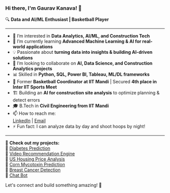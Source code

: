 ### Hi there, I'm Gaurav Kanava! 👋  

🔍 **Data and AI/ML Enthusiast | Basketball Player**  

---

- 👀 I’m interested in **Data Analytics, AI/ML, and Construction Tech**  
- 🌱 I’m currently learning **Advanced Machine Learning & AI for real-world applications**  
- 💡 Passionate about **turning data into insights & building AI-driven solutions**  
- 💞️ I’m looking to collaborate on **AI, Data Science, and Construction Analytics projects**  
- 📊 Skilled in **Python, SQL, Power BI, Tableau, ML/DL frameworks**  
- 🏀 Former **Basketball Coordinator at IIT Mandi** | Secured **4th place in Inter IIT Sports Meet**  
- 🏗️ Building an **AI for construction site analysis** to optimize planning & detect errors  
- 🎓 B.Tech in **Civil Engineering from IIT Mandi**  
- 📫 How to reach me:  
  [LinkedIn](https://www.linkedin.com/in/gauravkanava/) | [Email](gauravkanava217@gmail.com)  
- ⚡ Fun fact: I can analyze data by day and shoot hoops by night!  

---

🚀 **Check out my projects:**  
📌 [Diabetes Prediction](https://github.com/gauravkanava/Diabetes-Prediction)  
📌 [Video Recommendation Engine](https://github.com/gauravkanava/Video-Recommendation-Engine)  
📌 [US Housing Price Analysis](https://github.com/gauravkanava/US-Housing-Price-Analysis)  
📌 [Corn Mycotoxin Prediction](https://github.com/gauravkanava/Corn-Mycotoxin-Prediction)  
📌 [Breast Cancer Detection](https://github.com/gauravkanava/Breast-Cancer-Detection)  
📌 [Chat Bot](https://github.com/gauravkanava/Chat-Bot)  

Let's connect and build something amazing! 🚀  

